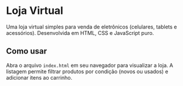 # Loja Virtual

Uma loja virtual simples para venda de eletrônicos (celulares, tablets e acessórios). Desenvolvida em HTML, CSS e JavaScript puro.

## Como usar
Abra o arquivo `index.html` em seu navegador para visualizar a loja. A listagem permite filtrar produtos por condição (novos ou usados) e adicionar itens ao carrinho.
